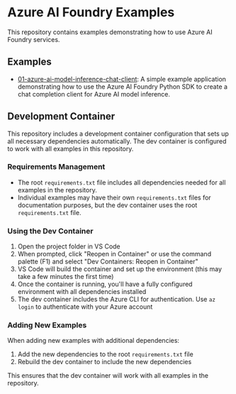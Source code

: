 # Azure AI Foundry Examples

This repository contains examples demonstrating how to use Azure AI Foundry services.

## Examples

- [01-azure-ai-model-inference-chat-client](./01-azure-ai-model-inference-chat-client/README.md): A simple example application demonstrating how to use the Azure AI Foundry Python SDK to create a chat completion client for Azure AI model inference.

## Development Container

This repository includes a development container configuration that sets up all necessary dependencies automatically. The dev container is configured to work with all examples in this repository.

### Requirements Management

- The root `requirements.txt` file includes all dependencies needed for all examples in the repository.
- Individual examples may have their own `requirements.txt` files for documentation purposes, but the dev container uses the root `requirements.txt` file.

### Using the Dev Container

1. Open the project folder in VS Code
2. When prompted, click "Reopen in Container" or use the command palette (F1) and select "Dev Containers: Reopen in Container"
3. VS Code will build the container and set up the environment (this may take a few minutes the first time)
4. Once the container is running, you'll have a fully configured environment with all dependencies installed
5. The dev container includes the Azure CLI for authentication. Use `az login` to authenticate with your Azure account

### Adding New Examples

When adding new examples with additional dependencies:

1. Add the new dependencies to the root `requirements.txt` file
2. Rebuild the dev container to include the new dependencies

This ensures that the dev container will work with all examples in the repository.
